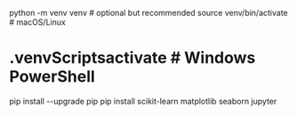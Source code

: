python -m venv venv          # optional but recommended
source venv/bin/activate     # macOS/Linux
# .venvScriptsactivate     # Windows PowerShell
pip install --upgrade pip
pip install scikit-learn matplotlib seaborn jupyter
